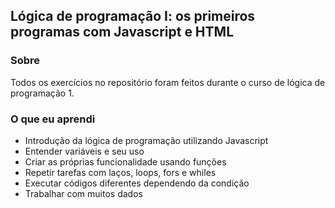 ## Lógica de programação I: os primeiros programas com Javascript e HTML

### Sobre
Todos os exercícios no repositório foram feitos durante o curso de lógica de programação 1.

### O que eu aprendi

- Introdução da lógica de programação utilizando Javascript
- Entender variáveis e seu uso
- Criar as próprias funcionalidade usando funções
- Repetir tarefas com laços, loops, fors e whiles
- Executar códigos diferentes dependendo da condição
- Trabalhar com muitos dados
